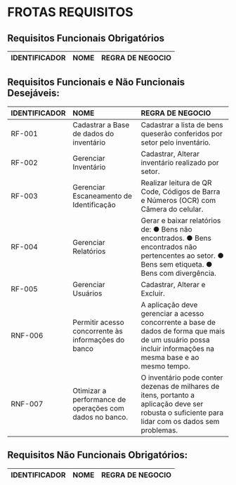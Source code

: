 # FROTAS REQUISITOS

## Requisitos Funcionais Obrigatórios
| IDENTIFICADOR | NOME | REGRA DE NEGOCIO |
:---|:---|:---|

## Requisitos Funcionais e Não Funcionais Desejáveis:
| IDENTIFICADOR | NOME | REGRA DE NEGOCIO |
:---|:---|:---|
|RF-001 | Cadastrar a Base de dados do inventário  |   Cadastrar a lista de bens queserão conferidos por setor pelo inventário.
|RF-002 | Gerenciar Inventário  |   Cadastrar, Alterar inventário realizado por setor.
|RF-003 | Gerenciar Escaneamento de Identificação  |   Realizar leitura de QR Code, Códigos de Barra e Números (OCR) com Câmera do celular.
|RF-004 | Gerenciar Relatórios  |   Gerar e baixar relatórios de: ● Bens não encontrados. ● Bens encontrados não pertencentes ao setor. ● Bens sem etiqueta. ● Bens com divergência.
|RF-005 | Gerenciar Usuários  |   Cadastrar, Alterar e Excluir.
|RNF-006 | Permitir acesso concorrente às informações do banco |   A aplicação deve gerenciar a acesso concorrente a base de dados de forma que mais de um usuário possa incluir informações na mesma base e ao mesmo tempo.
|RNF-007 | Otimizar a performance de operações com dados no banco.  |   O inventário pode conter dezenas de milhares de itens, portanto a aplicação deve ser robusta o suficiente para lidar com os dados sem problemas.
## Requisitos Não Funcionais Obrigatórios:
| IDENTIFICADOR | NOME | REGRA DE NEGOCIO |
:---|:---|:---|

